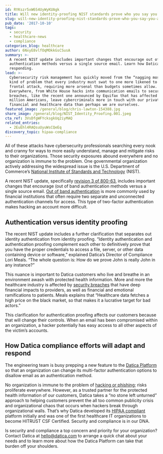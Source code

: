 ```yaml
---
id: RYKszr5xW6S4UyWyKUAgk
title: Will new identity-proofing NIST standards prove who you say you are?
slug: will-new-identity-proofing-nist-standards-prove-who-you-say-you-are
pub_date: '2017-10-10'
tags:
  - security
  - healthcare-news
  - compliance
categories_blog: healthcare
author: 6NxyE8vlfOqMOkkGsCSusA
summary: >-
  A recent NIST update includes important changes that encourage out of band
  authentication methods versus a single source email. Learn how Datica is
  responding.
lead: >-
  Cybersecurity risk management has quickly moved from the “nagging mosquito”
  kind of problem that every industry must swat to one more likened to a full
  frontal attack, requiring more arsenal than budgets sometimes allow.
  Everywhere, from White House hacks into communication emails to security
  breaches, like the recent one announced by Equifax that has affected 145.5
  million Americans, leave cybercriminals more in touch with our private
  financial and healthcare data than perhaps we are ourselves.
featured_image: /general/blog/chris-lawton-154388.jpg
share_image: /general/blog/NIST_Identity_Proofing.001.jpeg
cta_ref: 3VsDfgWFYcksgkUq2iyMAQ
related_entries:
  - 2EuEhl4RAQsuUyuWsCQeEq
discovery_topic: hipaa-compliance
---
```

All of these attacks have cybersecurity professionals searching every nook and cranny for ways to more easily understand, manage and mitigate risks to their organizations. Those security exposures abound everywhere and no organization is immune to the problem. One governmental organization actively addressing the widespread issue is the U.S. Department of Commerce’s  [National Institute of Standards and Technology](http://www.nist.gov) (NIST).
 
A recent NIST update, specifically [revision 3 of 800-63](https://pages.nist.gov/800-63-3/sp800-63-3.html), includes important changes that encourage (out of band authentication methods versus a single source email. [Out of band authentication](http://searchsecurity.techtarget.com/definition/out-of-band-authentication) is more commonly used by financial institutions that often require two separate and unconnected authentication channels for access. This type of two-factor authentication makes hacking an account more difficult.

## Authentication versus identity proofing
 
The recent NIST update includes a further clarification that separates out identity authentication from identity proofing. “Identity authentication and authentication proofing complement each other to definitively prove that you have the proper credentials to access a file, server, or other data containing device or software,” explained Datica’s Director of Compliance Lori Meals. “The whole question is: How do we prove John is really John in any instance?”
 
This nuance is important to Datica customers who live and breathe in an environment awash with protected health information. More and more the healthcare industry is affected by [security breaches](https://datica.com/blog/facing-down-the-largest-breaches-of-2017-with-daticas-open-source-policies/) that have deep financial impacts to providers, as well as financial and emotional ramifications to patients. Meals explains that “Healthcare data fetches a high price on the black market, so that makes it a lucrative target for bad actors.”
 
This clarification for authentication proofing affects our customers because that will change their controls. When an email has been compromised within an organization, a hacker potentially has easy access to all other aspects of the victim’s accounts.
 
## How Datica compliance efforts will adapt and respond
 
The engineering team is busy prepping a new feature to the [Datica Platform](https://datica.com/platform/) so that an organization can change its multi-factor authentication options to disallow email as an authentication method. 
 
No organization is immune to the problem of [hacking or phishing](https://datica.com/blog/spear-phishing-hackers-aiming-for-healthcare/); risks proliferate everywhere. However, as a trusted partner for the protected health information of our customers, Datica takes a “no stone left unturned” approach to helping customers prevent the all too common publicity crisis and organizational chaos that occurs when hackers break through organizational walls. That’s why Datica developed its [HIPAA compliant](https://datica.com/discover/hipaa-compliance/) platform initially and was one of the first healthcare IT organizations to become HITRUST CSF Certified. Security and compliance is in our DNA. 

Is security and compliance a top concern and priority for your organization? Contact Datica at hello@datica.com to arrange a quick chat about your needs and to learn more about how the Datica Platform can take that burden off your shoulders.
  